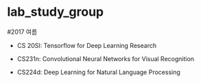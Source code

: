 # lab_study_group

#2017 여름


- CS 20SI: Tensorflow for Deep Learning Research

- CS231n: Convolutional Neural Networks for Visual Recognition

- CS224d: Deep Learning for Natural Language Processing

